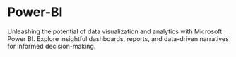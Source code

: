 # Power-BI
Unleashing the potential of data visualization and analytics with Microsoft Power BI. Explore insightful dashboards, reports, and data-driven narratives for informed decision-making.
